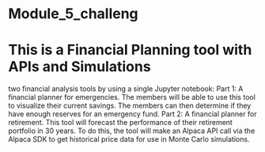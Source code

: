 # Module_5_challeng
# This is a Financial Planning tool with APIs and Simulations
two financial analysis tools by using a single Jupyter notebook:
Part 1: A financial planner for emergencies. The members will be able to use this tool to visualize their current savings. The members can then determine if they have enough reserves for an emergency fund.
Part 2: A financial planner for retirement. This tool will forecast the performance of their retirement portfolio in 30 years. To do this, the tool will make an Alpaca API call via the Alpaca SDK to get historical price data for use in Monte Carlo simulations.
